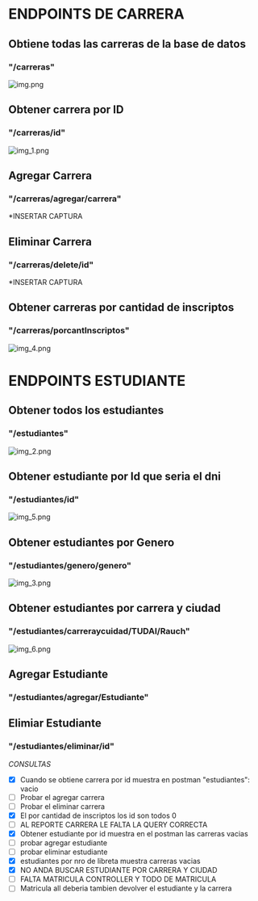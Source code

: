 
# ENDPOINTS DE CARRERA 


## Obtiene todas las carreras de la base de datos

### "/carreras"

![img.png](imagenes/img.png)


## Obtener carrera por ID
### "/carreras/id"
![img_1.png](imagenes/img_1.png)


## Agregar Carrera
### "/carreras/agregar/carrera"

*INSERTAR CAPTURA

## Eliminar Carrera
### "/carreras/delete/id"

*INSERTAR CAPTURA

## Obtener carreras por cantidad de inscriptos
### "/carreras/porcantInscriptos"

![img_4.png](imagenes/img_4.png)


# ENDPOINTS ESTUDIANTE

## Obtener todos los estudiantes
### "/estudiantes"

![img_2.png](imagenes/img_2.png)

## Obtener estudiante por Id que seria el dni
### "/estudiantes/id"

![img_5.png](imagenes/img_5.png)

## Obtener estudiantes por Genero
### "/estudiantes/genero/genero"
![img_3.png](imagenes/img_3.png)


## Obtener estudiantes por carrera y ciudad 
### "/estudiantes/carreraycuidad/TUDAI/Rauch"
![img_6.png](imagenes/img_6.png)

## Agregar Estudiante
### "/estudiantes/agregar/Estudiante"

## Elimiar Estudiante
### "/estudiantes/eliminar/id"

*CONSULTAS*

-[x] Cuando se obtiene carrera por id muestra en postman "estudiantes": vacio
-[ ] Probar el agregar carrera
-[ ] Probar el eliminar carrera
-[x] El por cantidad de inscriptos los id son todos 0
-[ ] AL REPORTE CARRERA LE FALTA LA QUERY CORRECTA
-[x] Obtener estudiante por id muestra en el postman las carreras vacias
-[ ] probar agregar estudiante
-[ ] probar eliminar estudiante
-[x] estudiantes por nro de libreta muestra carreras vacias
-[x] NO ANDA BUSCAR ESTUDIANTE POR CARRERA Y CIUDAD 
-[ ] FALTA MATRICULA CONTROLLER Y TODO DE MATRICULA
-[ ] Matricula all deberia tambien devolver el estudiante y la carrera